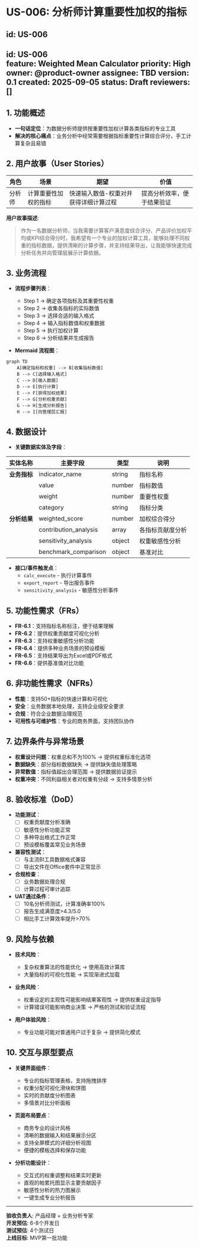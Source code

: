 # US-006: 分析师计算重要性加权的指标

id: US-006
---
id: US-006  
feature: Weighted Mean Calculator
priority: High
owner: @product-owner
assignee: TBD
version: 0.1
created: 2025-09-05
status: Draft
reviewers: []
---

## 1. **功能概述**
- **一句话定位**：为数据分析师提供按重要性加权计算各类指标的专业工具
- **解决的核心痛点**：业务分析中经常需要根据指标重要性计算综合评分，手工计算复杂且易错

## 2. **用户故事（User Stories）**
| 角色 | 场景 | 期望 | 价值 |
| ---- | ---- | ---- | ---- |
| 分析师 | 计算重要性加权的指标 | 快速输入数值-权重对并获得详细计算过程 | 提高分析效率，便于结果验证 |

**用户故事描述**:
> 作为一名数据分析师，当我需要计算客户满意度综合评分、产品评价加权平均或KPI综合得分时，我希望有一个专业的加权计算工具，能够处理不同权重的指标数据，提供清晰的计算步骤，并支持结果导出，让我能够快速完成分析任务并向管理层展示计算依据。

## 3. **业务流程**
- **流程步骤列表**：
  - Step 1 → 确定各项指标及其重要性权重
  - Step 2 → 收集各指标的实际数值
  - Step 3 → 选择合适的输入格式
  - Step 4 → 输入指标数值和权重数据
  - Step 5 → 执行加权计算
  - Step 6 → 分析结果并生成报告

- **Mermaid 流程图**：
```mermaid
graph TD
    A[确定指标和权重] --> B[收集指标数值]
    B --> C[选择输入格式]
    C --> D[输入数据]
    D --> E[执行计算]
    E --> F[获得加权结果]
    F --> G[分析权重贡献]
    G --> H[生成分析报告]
    H --> I[向管理层汇报]
```

## 4. **数据设计**
- **关键数据实体及字段**：

| 实体名称 | 主要字段 | 类型 | 说明 |
|---------|---------|------|------|
| **业务指标** | indicator_name | string | 指标名称 |
|  | value | number | 指标数值 |
|  | weight | number | 重要性权重 |
|  | category | string | 指标分类 |
| **分析结果** | weighted_score | number | 加权综合得分 |
|  | contribution_analysis | array | 各指标贡献度分析 |
|  | sensitivity_analysis | object | 权重敏感性分析 |
|  | benchmark_comparison | object | 基准对比 |

- **接口/事件触发点**：
  - `calc_execute` - 执行计算事件
  - `export_report` - 导出报告事件
  - `sensitivity_analysis` - 敏感性分析事件

## 5. **功能性需求（FRs）**
- **FR-6.1**：支持指标名称标注，便于结果理解
- **FR-6.2**：提供权重贡献度可视化分析
- **FR-6.3**：支持权重敏感性分析功能
- **FR-6.4**：提供多种业务场景的预设模板
- **FR-6.5**：支持结果导出为Excel或PDF格式
- **FR-6.6**：提供基准值对比功能

## 6. **非功能性需求（NFRs）**
- **性能**：支持50+指标的快速计算和可视化
- **安全**：业务数据本地处理，支持企业级安全要求
- **合规**：符合企业数据治理规范
- **可用性与可维护性**：专业的商务界面，支持团队协作

## 7. **边界条件与异常场景**
- **权重设计问题**：权重总和不为100% → 提供权重标准化选项
- **数据缺失**：部分指标数据缺失 → 提供缺失值处理策略
- **异常数值**：指标值超出合理范围 → 提供数据验证提示
- **权重冲突**：不同利益相关者对权重有分歧 → 支持多情景分析

## 8. **验收标准（DoD）**
- **功能测试**：
  - [ ] 权重贡献度分析准确
  - [ ] 敏感性分析功能正常
  - [ ] 多种导出格式工作正常
  - [ ] 预设模板覆盖常见业务场景

- **兼容性测试**：
  - [ ] 与主流BI工具数据格式兼容
  - [ ] 导出文件在Office套件中正常显示

- **合规检查**：
  - [ ] 业务数据处理合规
  - [ ] 计算过程可审计追踪

- **UAT通过条件**：
  - [ ] 10名分析师测试，计算准确率100%
  - [ ] 报告生成满意度>4.3/5.0
  - [ ] 相比手工计算效率提升>70%

## 9. **风险与依赖**
- **技术风险**：
  - 复杂权重算法的性能优化 → 使用高效计算库
  - 大量指标的可视化性能 → 实现渐进式加载

- **业务风险**：
  - 权重设定的主观性可能影响结果客观性 → 提供权重设定指导
  - 计算错误可能影响商业决策 → 严格的测试和验证流程

- **用户体验风险**：
  - 专业功能可能对普通用户过于复杂 → 提供简化模式

## 10. **交互与原型要点**
- **关键界面组件**：
  - 专业的指标管理表格，支持拖拽排序
  - 权重分配可视化滑块和饼图
  - 实时的贡献度分析图表
  - 多情景对比分析面板

- **页面布局要点**：
  - 商务专业的设计风格
  - 清晰的数据输入和结果展示分区
  - 支持全屏模式的详细分析视图
  - 便捷的模板选择和保存功能

- **分析功能设计**：
  - 交互式的权重调整和结果实时更新
  - 直观的帕累托图显示主要贡献因子
  - 敏感性分析的热力图展示
  - 一键生成专业分析报告

---

**验收负责人**: 产品经理 + 业务分析专家  
**开发预估**: 6-8个开发日  
**测试预估**: 4个测试日  
**上线目标**: MVP第一批功能